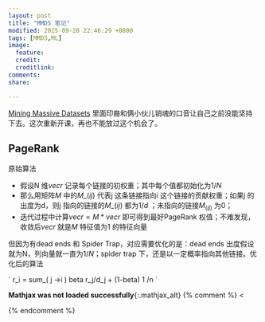 ```yaml
---
layout: post
title: "MMDS 笔记"
modified: 2015-09-28 22:46:29 +0800
tags: [MMDS,ML]
image:
  feature: 
  credit: 
  creditlink: 
comments: 
share: 

---
```


[Mining Massive Datasets](https://www.coursera.org/course/mmds) 里面印裔和俩小伙儿销魂的口音让自己之前没能坚持下去。这次重新开课，再也不能放过这个机会了。

## PageRank

原始算法

- 假设N 维$vec r$ 记录每个链接的初权重；其中每个值都初始化为$1/N$
- 那么用矩阵$M$ 中的$M\_(ij)$ 代表j 这条链接指向i 这个链接的贡献权重；如果j 的出度为d，则j 指向的链接的$M\_(ij)$ 都为$1/d$ ；未指向的链接$M _(ij)$  为0；
- 迭代过程中计算$vec r = M * vec r$  即可得到最好PageRank 权值；不难发现，收敛后$vec r$ 就是$M$ 特征值为1 的特征向量

但因为有dead ends 和 Spider Trap，对应需要优化的是：dead ends 出度假设就为N，列向量就一直为$1/N$；spider trap 下，还是以一定概率指向其他链接。优化后的算法

\`
r\_i = sum\_( j ->i ) beta r\_j/d\_j + (1-beta) 1 /n
\`



**Mathjax was not loaded successfully**{:.mathjax_alt} 
{% comment %}
<<script type='text/x-mathjax-config'> MathJax.Hub.Config({ asciimath2jax: { delimiters: [['`','`'],['$', '$']] }}); </script>
<script type='text/javascript' src='http://cdn.mathjax.org/mathjax/latest/MathJax.js?config=TeX-MML-AM_HTMLorMML' async='async'></script>
{% endcomment %}

